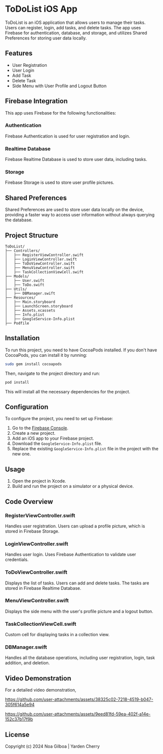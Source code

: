 
# ToDoList iOS App

ToDoList is an iOS application that allows users to manage their tasks. Users can register, login, add tasks, and delete tasks. The app uses Firebase for authentication, database, and storage, and utilizes Shared Preferences for storing user data locally.

## Features

- User Registration
- User Login
- Add Task
- Delete Task
- Side Menu with User Profile and Logout Button

## Firebase Integration

This app uses Firebase for the following functionalities:

### Authentication

Firebase Authentication is used for user registration and login.

### Realtime Database

Firebase Realtime Database is used to store user data, including tasks.

### Storage

Firebase Storage is used to store user profile pictures.

## Shared Preferences

Shared Preferences are used to store user data locally on the device, providing a faster way to access user information without always querying the database.

## Project Structure

```
ToDoList/
├── Controllers/
│   ├── RegisterViewController.swift
│   ├── LoginViewController.swift
│   ├── ToDoViewController.swift
│   ├── MenuViewController.swift
│   ├── TaskCollectionViewCell.swift
├── Models/
│   ├── User.swift
│   ├── ToDo.swift
├── Utils/
│   ├── DBManager.swift
├── Resources/
│   ├── Main.storyboard
│   ├── LaunchScreen.storyboard
│   ├── Assets.xcassets
│   ├── Info.plist
│   ├── GoogleService-Info.plist
├── Podfile
```

## Installation

To run this project, you need to have CocoaPods installed. If you don't have CocoaPods, you can install it by running:

```sh
sudo gem install cocoapods
```

Then, navigate to the project directory and run:

```sh
pod install
```

This will install all the necessary dependencies for the project.

## Configuration

To configure the project, you need to set up Firebase:

1. Go to the [Firebase Console](https://console.firebase.google.com/).
2. Create a new project.
3. Add an iOS app to your Firebase project.
4. Download the `GoogleService-Info.plist` file.
5. Replace the existing `GoogleService-Info.plist` file in the project with the new one.

## Usage

1. Open the project in Xcode.
2. Build and run the project on a simulator or a physical device.

## Code Overview

### RegisterViewController.swift

Handles user registration. Users can upload a profile picture, which is stored in Firebase Storage.

### LoginViewController.swift

Handles user login. Uses Firebase Authentication to validate user credentials.

### ToDoViewController.swift

Displays the list of tasks. Users can add and delete tasks. The tasks are stored in Firebase Realtime Database.

### MenuViewController.swift

Displays the side menu with the user's profile picture and a logout button.

### TaskCollectionViewCell.swift

Custom cell for displaying tasks in a collection view.

### DBManager.swift

Handles all the database operations, including user registration, login, task addition, and deletion.

## Video Demonstration

For a detailed video demonstration, 

https://github.com/user-attachments/assets/38325c02-7218-4519-b047-305f614a5e94



https://github.com/user-attachments/assets/9eed81fd-59ea-402f-a14e-152c37b17f9b


## License
Copyright (c) 2024 Noa Gilboa | Yarden Cherry 

